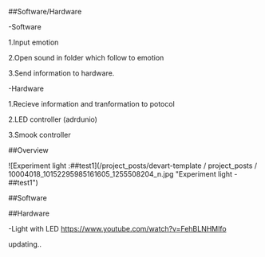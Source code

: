 ##Software/Hardware

-Software

1.Input emotion

2.Open sound in folder which follow to emotion

3.Send information to hardware.

-Hardware

1.Recieve information and tranformation to potocol

2.LED controller (adrdunio)

3.Smook controller


##Overview

![Experiment light :##test1](/project_posts/devart-template / project_posts / 10004018_10152295985161605_1255508204_n.jpg "Experiment light -##test1")


##Software


##Hardware

-Light with LED
https://www.youtube.com/watch?v=FehBLNHMlfo

updating..
